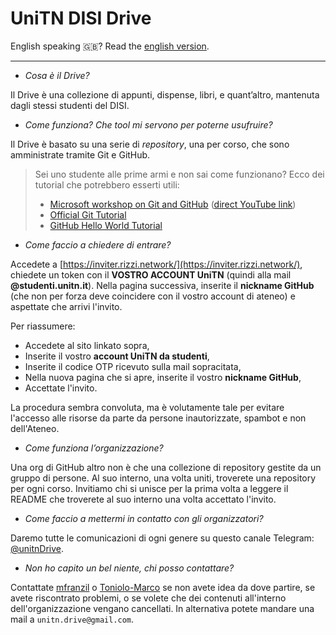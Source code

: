 # UniTN DISI Drive

English speaking 🇬🇧? Read the [english version](english.md).

----------

- *Cosa è il Drive?*

Il Drive è una collezione di appunti, dispense, libri, e quant’altro, mantenuta dagli stessi studenti del DISI.

- *Come funziona? Che tool mi servono per poterne usufruire?*

Il Drive è basato su una serie di *repository*, una per corso, che sono amministrate tramite Git e GitHub.

> Sei uno studente alle prime armi e non sai come funzionano? Ecco dei tutorial che potrebbero esserti utili:
> - [Microsoft workshop on Git and GitHub](https://techcommunity.microsoft.com/t5/educator-developer-blog/introduction-to-git-github-and-version-control-workshop-o-matic/ba-p/3951511?mc_cid=b6f6172ea8) ([direct YouTube link](https://www.youtube.com/watch?v=Va64slVDpI4))
> - [Official Git Tutorial](https://git-scm.com/docs/gittutorial)
> - [GitHub Hello World Tutorial](https://docs.github.com/en/get-started/quickstart/hello-world)

- *Come faccio a chiedere di entrare?*

Accedete a [https://inviter.rizzi.network/](https://inviter.rizzi.network/), chiedete un token con il **VOSTRO ACCOUNT UniTN** (quindi alla mail **@studenti.unitn.it**). Nella pagina successiva, inserite il **nickname GitHub** (che non per forza deve coincidere con il vostro account di ateneo) e aspettate che arrivi l'invito.

Per riassumere:

- Accedete al sito linkato sopra,
- Inserite il vostro **account UniTN da studenti**,
- Inserite il codice OTP ricevuto sulla mail sopracitata,
- Nella nuova pagina che si apre, inserite il vostro **nickname GitHub**,
- Accettate l'invito.

La procedura sembra convoluta, ma è volutamente tale per evitare l'accesso alle risorse da parte da persone inautorizzate, spambot e non dell'Ateneo.

- *Come funziona l’organizzazione?*

Una org di GitHub altro non è che una collezione di repository gestite da un gruppo di persone. Al suo interno, una volta uniti, troverete una repository per ogni corso. Invitiamo chi si unisce per la prima volta a leggere il README che troverete al suo interno una volta accettato l'invito.

- *Come faccio a mettermi in contatto con gli organizzatori?*

Daremo tutte le comunicazioni di ogni genere su questo canale Telegram: [@unitnDrive](https://t.me/unitndrive).

- *Non ho capito un bel niente, chi posso contattare?*

Contattate [mfranzil](https://github.com/mfranzil) o [Toniolo-Marco](https://github.com/Toniolo-Marco) se non avete idea da dove partire, se avete riscontrato problemi, o se volete che dei contenuti all'interno dell'organizzazione vengano cancellati. In alternativa potete mandare una mail a `unitn.drive@gmail.com`.
